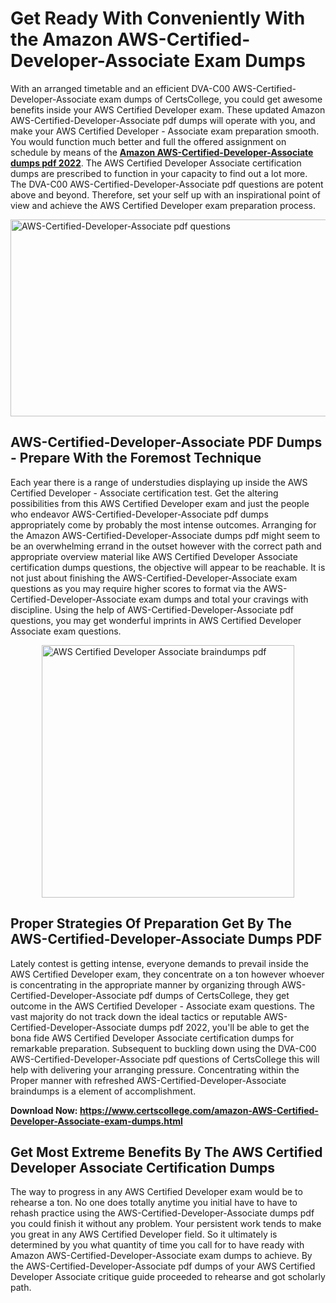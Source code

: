 <h1><strong>Get Ready With Conveniently With the Amazon AWS-Certified-Developer-Associate Exam Dumps&nbsp;</strong></h1>
<p><span style="font-weight: 400;">With an arranged timetable and an efficient DVA-C00 AWS-Certified-Developer-Associate exam dumps of CertsCollege, you could get awesome benefits inside your AWS Certified Developer exam. These updated Amazon AWS-Certified-Developer-Associate pdf dumps will operate with you, and make your AWS Certified Developer - Associate exam preparation smooth. You would function much better and full the offered assignment on schedule by means of the <strong><a href="https://www.certscollege.com/amazon-AWS-Certified-Developer-Associate-exam-dumps.html">Amazon AWS-Certified-Developer-Associate dumps pdf 2022</a></strong>. The AWS Certified Developer Associate certification dumps are prescribed to function in your capacity to find out a lot more. The DVA-C00 AWS-Certified-Developer-Associate pdf questions are potent above and beyond. Therefore, set your self up with an inspirational point of view and achieve the AWS Certified Developer exam preparation process.&nbsp;</span></p>
<p><span style="font-weight: 400;"><img style="display: block; margin-left: auto; margin-right: auto;" src="https://i.ibb.co/CPDK3ps/Yellow-and-Blue-Initiative-Blog-Banner.png" alt="AWS-Certified-Developer-Associate pdf questions" width="559" height="315" /></span></p>
<h2><strong>AWS-Certified-Developer-Associate PDF Dumps - Prepare With the Foremost Technique</strong></h2>
<p><span style="font-weight: 400;">Each year there is a range of understudies displaying up inside the AWS Certified Developer - Associate certification test. Get the altering possibilities from this AWS Certified Developer exam and just the people who endeavor AWS-Certified-Developer-Associate pdf dumps appropriately come by probably the most intense outcomes. Arranging for the Amazon AWS-Certified-Developer-Associate dumps pdf might seem to be an overwhelming errand in the outset however with the correct path and appropriate overview material like AWS Certified Developer Associate certification dumps questions, the objective will appear to be reachable. It is not just about finishing the AWS-Certified-Developer-Associate exam questions as you may require higher scores to format via the AWS-Certified-Developer-Associate exam dumps and total your cravings with discipline. Using the help of AWS-Certified-Developer-Associate pdf questions, you may get wonderful imprints in AWS Certified Developer Associate exam questions.</span></p>
<p><span style="font-weight: 400;"><a href="https://tinyurl.com/ybmxqjyh"><img style="display: block; margin-left: auto; margin-right: auto;" src="https://i.ibb.co/9tMrhdY/Teacher-Appreciation-Invitation.png" alt="AWS Certified Developer Associate braindumps pdf " width="404" height="404" /></a></span></p>
<h2><strong>Proper Strategies Of Preparation Get By The AWS-Certified-Developer-Associate Dumps PDF</strong></h2>
<p><span style="font-weight: 400;">Lately contest is getting intense, everyone demands to prevail inside the AWS Certified Developer exam, they concentrate on a ton however whoever is concentrating in the appropriate manner by organizing through AWS-Certified-Developer-Associate pdf dumps of CertsCollege, they get outcome in the AWS Certified Developer - Associate exam questions. The vast majority do not track down the ideal tactics or reputable AWS-Certified-Developer-Associate dumps pdf 2022, you'll be able to get the bona fide AWS Certified Developer Associate certification dumps for remarkable preparation. Subsequent to buckling down using the DVA-C00 AWS-Certified-Developer-Associate pdf questions of CertsCollege this will help with delivering your arranging pressure. Concentrating within the Proper manner with refreshed AWS-Certified-Developer-Associate braindumps is a element of accomplishment.</span></p>
<p><span style="font-weight: 400;"><strong>Download Now: <a href="https://www.certscollege.com/amazon-AWS-Certified-Developer-Associate-exam-dumps.html">https://www.certscollege.com/amazon-AWS-Certified-Developer-Associate-exam-dumps.html</a></strong></span></p>
<h2><strong>Get Most Extreme Benefits By The AWS Certified Developer Associate Certification Dumps</strong></h2>
<p><span style="font-weight: 400;">The way to progress in any AWS Certified Developer exam would be to rehearse a ton. No one does totally anytime you initial have to have to rehash practice using the AWS-Certified-Developer-Associate dumps pdf you could finish it without any problem. Your persistent work tends to make you great in any AWS Certified Developer field. So it ultimately is determined by you what quantity of time you call for to have ready with Amazon AWS-Certified-Developer-Associate exam dumps to achieve. By the AWS-Certified-Developer-Associate pdf dumps of your AWS Certified Developer Associate critique guide proceeded to rehearse and got scholarly path.</span></p>
